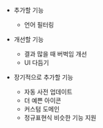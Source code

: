 * 추가할 기능
  - 언어 필터링

* 개선할 기능
  - 결과 많을 때 버벅임 개선
  - UI 다듬기

* 장기적으로 추가할 기능
  - 자동 사전 업데이트
  - 더 예쁜 아이콘  
  - 커스텀 도메인
  - 정규표현식 비슷한 기능 지원
